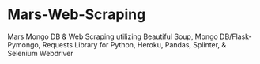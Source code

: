 # Mars-Web-Scraping
Mars Mongo DB &amp; Web Scraping utilizing Beautiful Soup, Mongo DB/Flask-Pymongo, Requests Library for Python, Heroku, Pandas, Splinter, &amp; Selenium Webdriver 
